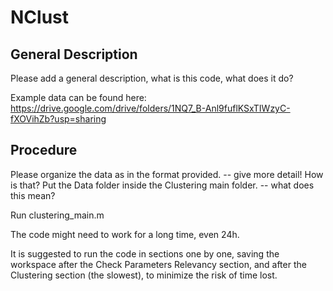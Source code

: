 # NClust

## General Description
Please add a general description, what is this code, what does it do?

Example data can be found here: https://drive.google.com/drive/folders/1NQ7_B-Anl9fuflKSxTIWzyC-fXOVihZb?usp=sharing

## Procedure

Please organize the data as in the format provided. -- give more detail! How is that?
Put the Data folder inside the Clustering main folder. -- what does this mean?

Run clustering_main.m

The code might need to work for a long time, even 24h. 

It is suggested to run the code in sections one by one, saving the workspace after the Check Parameters Relevancy section, and after the Clustering section (the slowest), to minimize the risk of time lost.
